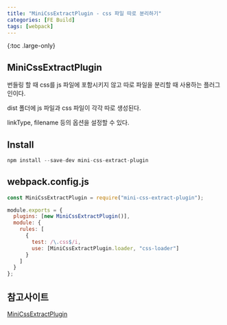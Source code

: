 ```yaml
---
title: "MiniCssExtractPlugin - css 파일 따로 분리하기"
categories: [FE Build]
tags: [webpack]
---
```


{:toc .large-only}

## MiniCssExtractPlugin

번들링 할 때 css를 js 파일에 포함시키지 않고 따로 파일을 분리할 때 사용하는 플러그인이다.

dist 폴더에 js 파일과 css 파일이 각각 따로 생성된다.

linkType, filename 등의 옵션을 설정할 수 있다.

## Install

```js
npm install --save-dev mini-css-extract-plugin
```

## webpack.config.js

```js
const MiniCssExtractPlugin = require("mini-css-extract-plugin");

module.exports = {
  plugins: [new MiniCssExtractPlugin()],
  module: {
    rules: [
      {
        test: /\.css$/i,
        use: [MiniCssExtractPlugin.loader, "css-loader"]
      }
    ]
  }
};
```

## 참고사이트

[MiniCssExtractPlugin](https://webpack.js.org/plugins/mini-css-extract-plugin/)
